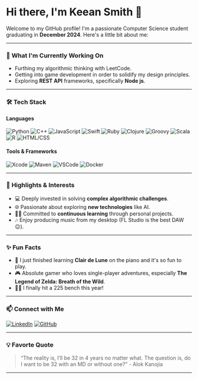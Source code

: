 # Hi there, I'm Keean Smith 👋

Welcome to my GitHub profile! I'm a passionate Computer Science student graduating in **December 2024**. Here's a little bit about me:

---

### 🔭 **What I'm Currently Working On**
- Furthing my algorithmic thinking with LeetCode.
- Getting into game development in order to solidify my design principles.
- Exploring **REST API** frameworks, specifically **Node js**.

---


### 🛠️ **Tech Stack**

#### **Languages**
![Python](https://img.shields.io/badge/Python-%2314354C.svg?style=for-the-badge&logo=python&logoColor=white)
![C++](https://img.shields.io/badge/C++-%2300599C.svg?style=for-the-badge&logo=c%2B%2B&logoColor=white)
![JavaScript](https://img.shields.io/badge/JavaScript-%23F7DF1E.svg?style=for-the-badge&logo=javascript&logoColor=black)
![Swift](https://img.shields.io/badge/Swift-%23FA7343.svg?style=for-the-badge&logo=swift&logoColor=white)
![Ruby](https://img.shields.io/badge/Ruby-%23CC342D.svg?style=for-the-badge&logo=ruby&logoColor=white)
![Clojure](https://img.shields.io/badge/Clojure-%231A2C5B.svg?style=for-the-badge&logo=clojure&logoColor=white)
![Groovy](https://img.shields.io/badge/Groovy-%234296E3.svg?style=for-the-badge&logo=apachegroovy&logoColor=white)
![Scala](https://img.shields.io/badge/Scala-%23DC322F.svg?style=for-the-badge&logo=scala&logoColor=white)
![R](https://img.shields.io/badge/R-%23276DC3.svg?style=for-the-badge&logo=r&logoColor=white)
![HTML/CSS](https://img.shields.io/badge/HTML%2FCSS-%23E34F26.svg?style=for-the-badge&logo=html5&logoColor=white)

#### **Tools & Frameworks**
![Xcode](https://img.shields.io/badge/Xcode-%231575F9.svg?style=for-the-badge&logo=xcode&logoColor=white)
![Maven](https://img.shields.io/badge/Maven-%23C71A36.svg?style=for-the-badge&logo=apachemaven&logoColor=white)
![VSCode](https://img.shields.io/badge/VSCode-%23007ACC.svg?style=for-the-badge&logo=visualstudiocode&logoColor=white)
![Docker](https://img.shields.io/badge/Docker-%230db7ed.svg?style=for-the-badge&logo=docker&logoColor=white)

---

### 🌟 **Highlights & Interests**
- 💻 Deeply invested in solving **complex algorithmic challenges**.
- 🌐 Passionate about exploring **new technologies** like AI.
- 🧑‍🎓 Committed to **continuous learning** through personal projects.
- 🎶 Enjoy producing music from my desktop (FL Studio is the best DAW 😉).

---

### ✨ **Fun Facts**
- 🎹 I just finished learning **Clair de Lune** on the piano and it's so fun to play.
- 🎮 Absolute gamer who loves single-player adventures, especially **The Legend of Zelda: Breath of the Wild**.
- 🏋️‍♂️ I finally hit a 225 bench this year!

---

### 📫 **Connect with Me**

[![LinkedIn](https://img.shields.io/badge/LinkedIn-%230077B5.svg?style=for-the-badge&logo=linkedin&logoColor=white)]([https://www.linkedin.com/in/keeansmith/](https://www.linkedin.com/in/keeansmith827/))
[![GitHub](https://img.shields.io/badge/GitHub-%23181717.svg?style=for-the-badge&logo=github&logoColor=white)](https://github.com/SheildSheild)

---

### 💡 **Favorte Quote**
> “The reality is, I’ll be 32 in 4 years no matter what. The question is, do I want to be 32 with an MD or without one?”  - Alok Kanojia

---
